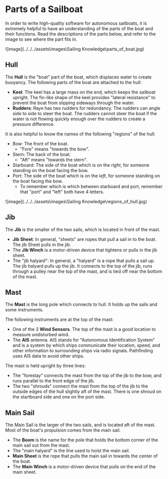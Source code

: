 # Parts of a Sailboat

In order to write high-quality software for autonomous sailboats, it is extremely helpful to have an
understanding of the parts of the boat and their functions.
Read the descriptions of the parts below, and refer to the image to see where the part fits in.

![image](../../../assets\images\Sailing Knowledge\parts_of_boat.jpg)

## Hull

The **Hull** is the "boat" part of the boat, which displaces water to create buoyancy. The following parts of the boat
are attached to the hull:

- **Keel**: The keel has a large mass on the end, which keeps the sailboat upright. The fin-like shape of the
keel provides "lateral resistance" to prevent the boat from slipping sideways through the water.
- **Rudders**: Raye has two rudders for redundancy. The rudders can angle side to side to steer the boat.
The rudders cannot steer the boat if the water is not flowing quickly enough over the rudders to create a pressure difference.

It is also helpful to know the names of the following "regions" of the hull:

- Bow: The front of the boat.
    - "Fore" means "towards the bow".
- Stern: The back of the boat.
    - "Aft" means "towards the stern".
- Starboard: The side of the boat which is on the _right_, for someone standing on the boat facing the bow.
- Port: The side of the boat which is on the _left_, for someone standing on the boat facing the bow.
    - To remember which is which between starboard and port, remember that "port" and "left" both have 4 letters.

![image](../../../assets\images\Sailing Knowledge\regions_of_hull.jpg)

## Jib

The **Jib** is the smaller of the two sails, which is located in front of the mast.

- **Jib Sheet**: In general, "sheets" are ropes that pull a sail in to the boat. The jib Sheet pulls in the jib.
- The **Jib Winch** is a motor-driven device that tightens or pulls in the jib sheet.
- The "jib halyard": In general, a "halyard" is a rope that pulls a sail up. The jib halyard pulls up the jib.
It connects to the top of the jib, runs through a pulley near the top of the mast, and is tied off
near the bottom of the mast.

## Mast

The **Mast** is the long pole which connects to hull. It holds up the sails and some instruments.

The following instruments are at the top of the mast:

- One of the 3 **Wind Sensors**. The top of the mast is a good location to measure undisturbed wind.
- The **AIS** antenna. AIS stands for "Autonomous Identification System" and is a system by which ships
communicate their location, speed, and other information to surrounding ships via radio signals.
Pathfinding uses AIS data to avoid other ships.

The mast is held upright by three lines:

- The "forestay" connects the mast from the top of the jib to the bow, and runs parallel to the front edge of the jib.
- The two "shrouds" connect the mast from the top of the jib to the outside edges of the hull slightly aft of the mast.
There is one shroud on the startboard side and one on the port side.

## Main Sail

The Main Sail is the larger of the two sails, and is located aft of the mast.
Most of the boat's propulsion comes from the main sail.

- The **Boom** is the name for the pole that holds the bottom corner of the main sail out from the mast.
- The "main halyard" is the line used to hoist the main sail.
- **Main Sheet** is the rope that pulls the main sail in towards the center of the boat.
- The **Main Winch** is a motor-driven device that pulls on the end of the main sheet.
